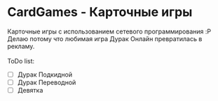 # CardGames - Карточные игры
Карточные игры с использованием сетевого программирования :P<br>
Делаю потому что любимая игра Дурак Онлайн превратилась в рекламу.<br><br>
ToDo list:
- [ ] Дурак Подкидной
- [ ] Дурак Переводной
- [ ] Девятка
